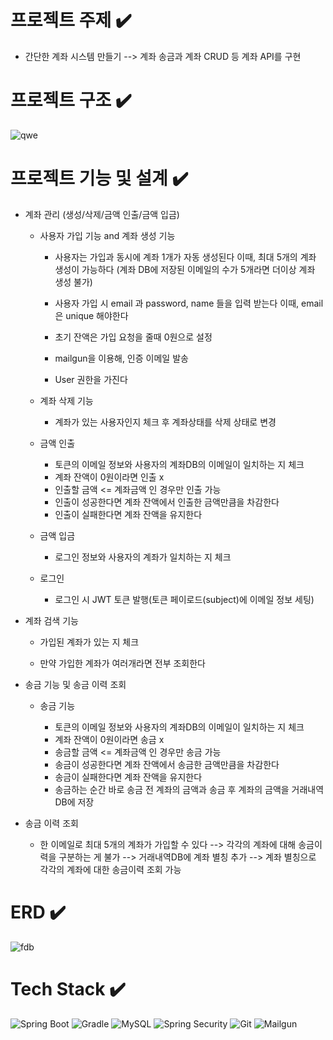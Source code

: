 # 프로젝트 주제 :heavy_check_mark:

  - 간단한 계좌 시스템 만들기 --> 계좌 송금과 계좌 CRUD 등 계좌 API를 구현 

# 프로젝트 구조 :heavy_check_mark:
	
  ![qwe](https://github.com/karpei-taemukan/Fintech/assets/91212680/453c468c-27f7-4ffa-87c4-e4e80f11c672)

# 프로젝트 기능 및 설계 :heavy_check_mark:

-   계좌 관리 (생성/삭제/금액 인출/금액 입금)

	  - 사용자 가입 기능 and 계좌 생성 기능
     
		- 사용자는 가입과 동시에 계좌 1개가 자동 생성된다 이때, 최대 5개의 계좌 생성이 가능하다 (계좌 DB에 저장된 이메일의 수가 5개라면 더이상 계좌 생성 불가)

		- 사용자 가입 시 email 과 password, name 들을 입력 받는다 
		  이때, email 은 unique 해야한다
	
		- 초기 잔액은 가입 요청을 줄때 0원으로 설정

		- mailgun을 이용해, 인증 이메일 발송
	
		- User 권한을 가진다 

	- 계좌 삭제 기능
		
		- 계좌가 있는 사용자인지 체크 후 계좌상태를 삭제 상태로 변경
	
	- 금액 인출 	
		
		- 토큰의 이메일 정보와 사용자의 계좌DB의 이메일이 일치하는 지 체크
		- 계좌 잔액이 0원이라면 인출 x 
		- 인출할 금액 <= 계좌금액 인 경우만 인출 가능 
		- 인출이 성공한다면 계좌 잔액에서 인출한 금액만큼을 차감한다
		- 인출이 실패한다면 계좌 잔액을 유지한다 	

	- 금액 입금

		- 로그인 정보와 사용자의 계좌가  일치하는 지 체크
		
	- 로그인
	
		- 로그인 시 JWT 토큰 발행(토큰 페이로드(subject)에 이메일 정보 세팅) 
	

- 계좌 검색 기능
	
  - 가입된 계좌가 있는 지 체크
	
  - 만약 가입한 계좌가 여러개라면 전부 조회한다


-  송금 기능 및 송금 이력 조회
    - 송금 기능 

       - 토큰의 이메일 정보와 사용자의 계좌DB의 이메일이 일치하는 지 체크
       - 계좌 잔액이 0원이라면 송금 x 
	    - 송금할 금액 <= 계좌금액 인 경우만 송금 가능 
	    - 송금이 성공한다면 계좌 잔액에서 송금한 금액만큼을 차감한다
	    - 송금이 실패한다면 계좌 잔액을 유지한다 	
	   - 송금하는 순간 바로 송금 전 계좌의 금액과 송금 후 계좌의 금액을 거래내역DB에 저장
       
- 송금 이력 조회

    - 한 이메일로 최대 5개의 계좌가 가입할 수 있다 --> 각각의 계좌에 대해 송금이력을 구분하는 게 불가 --> 거래내역DB에 계좌 별칭 추가 --> 계좌 별칭으로 각각의 계좌에 대한 송금이력 조회 가능  
      
    


# ERD :heavy_check_mark:


![fdb](https://github.com/karpei-taemukan/Fintech/assets/91212680/9b67c8c5-e274-4e2d-9fd9-0b3ef99fcfaa)




# Tech Stack :heavy_check_mark:
![Spring Boot](https://img.shields.io/badge/Spring%20Boot-3.2.4-green)
![Gradle](https://img.shields.io/badge/Gradle-8.7-yellow)
![MySQL](https://img.shields.io/badge/MySQL-8.0-blue)
![Spring Security](https://img.shields.io/badge/Spring%20Security-orange)
![Git](https://img.shields.io/badge/Git-lightgrey)
![Mailgun](https://img.shields.io/badge/Mailgun-red)


